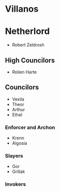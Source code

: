 # Villanos

# Netherlord
* Robert Zeldrosh

## High Councilors
* Rolien Harte

## Councilors
* Vexila
* Theor
* Arthur
* Ethel

### Enforcer and Archon
* Krenn
* Algosia

### Slayers
* Gor
* Grillak

### Invokers